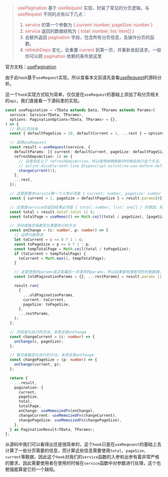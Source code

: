 > <font style="color:rgb(213, 97, 97);background-color:rgb(246, 247, 249);">usePagination</font><font style="color:rgb(69, 77, 100);"> 基于 </font><font style="color:rgb(213, 97, 97);background-color:rgb(246, 247, 249);">useRequest</font><font style="color:rgb(69, 77, 100);"> 实现，封装了常见的分页逻辑。与 </font><font style="color:rgb(213, 97, 97);background-color:rgb(246, 247, 249);">useRequest</font><font style="color:rgb(69, 77, 100);"> 不同的点有以下几点：</font>
>
> 1. <font style="color:rgb(213, 97, 97);background-color:rgb(246, 247, 249);">service</font><font style="color:rgb(69, 77, 100);"> </font><font style="color:rgb(69, 77, 100);">的第一个参数为</font><font style="color:rgb(69, 77, 100);"> </font><font style="color:rgb(213, 97, 97);background-color:rgb(246, 247, 249);">{</font><font style="color:rgb(213, 97, 97);background-color:rgb(246, 247, 249);"> </font><font style="color:rgb(213, 97, 97);background-color:rgb(246, 247, 249);">current: number, pageSize: number</font><font style="color:rgb(213, 97, 97);background-color:rgb(246, 247, 249);"> </font><font style="color:rgb(213, 97, 97);background-color:rgb(246, 247, 249);">}</font>
> 2. <font style="color:rgb(213, 97, 97);background-color:rgb(246, 247, 249);">service</font><font style="color:rgb(69, 77, 100);"> </font><font style="color:rgb(69, 77, 100);">返回的数据结构为</font><font style="color:rgb(69, 77, 100);"> </font><font style="color:rgb(213, 97, 97);background-color:rgb(246, 247, 249);">{</font><font style="color:rgb(213, 97, 97);background-color:rgb(246, 247, 249);"> </font><font style="color:rgb(213, 97, 97);background-color:rgb(246, 247, 249);">total: number, list: Item[]</font><font style="color:rgb(213, 97, 97);background-color:rgb(246, 247, 249);"> </font><font style="color:rgb(213, 97, 97);background-color:rgb(246, 247, 249);">}</font>
> 3. <font style="color:rgb(69, 77, 100);">会额外返回</font><font style="color:rgb(69, 77, 100);"> </font><font style="color:rgb(213, 97, 97);background-color:rgb(246, 247, 249);">pagination</font><font style="color:rgb(69, 77, 100);"> </font><font style="color:rgb(69, 77, 100);">字段，包含所有分页信息，及操作分页的函数。</font>
> 4. <font style="color:rgb(213, 97, 97);background-color:rgb(246, 247, 249);">refreshDeps</font><font style="color:rgb(69, 77, 100);"> 变化，会重置 </font><font style="color:rgb(213, 97, 97);background-color:rgb(246, 247, 249);">current</font><font style="color:rgb(69, 77, 100);"> 到第一页，并重新发起请求，一般你可以把 </font><font style="color:rgb(213, 97, 97);background-color:rgb(246, 247, 249);">pagination</font><font style="color:rgb(69, 77, 100);"> 依赖的条件放这里</font>
>

官方文档：[usePagination](https://ahooks.js.org/zh-CN/hooks/use-pagination)

由于此`hook`基于`useRequest`实现，所以查看本文前请先查看[useRequest](/docs/skill/react/ahooks/use-request)的源码分析。

这一个`hook`实现方式较为简单，仅仅是在`useRequest`的基础上添加了和分页相关的`api`，我们直接看一下源码里的实现。

```typescript
const usePagination = <TData extends Data, TParams extends Params>(
  service: Service<TData, TParams>,
  options: PaginationOptions<TData, TParams> = {},
) => {
  // 默认1页10条
  const { defaultPageSize = 10, defaultCurrent = 1, ...rest } = options;

  // 调用useRequest 
  const result = useRequest(service, {
    defaultParams: [{ current: defaultCurrent, pageSize: defaultPageSize }],
    refreshDepsAction: () => {
      // 这里自定义了 refreshDepsAction，所以使用依赖刷新的时候会执行这个方法，会以1为页码发送请求
      // eslint-disable-next-line @typescript-eslint/no-use-before-define
      changeCurrent(1);
    },
    ...rest,
  });

  // 这里是要求service第一个入参必须是 { current: number, pageSize: number } 的原因，这两项配置是从第一个参数中获取的
  const { current = 1, pageSize = defaultPageSize } = result.params[0] || {};

  // 这里是service的返回结果必须是 { total: number, list: any[] } 的原因，和分页相关的一些配置需要使用total计算
  const total = result.data?.total || 0;
  const totalPage = useMemo(() => Math.ceil(total / pageSize), [pageSize, total]);

  // 页码或每页条数变化需要执行的方法
  const onChange = (c: number, p: number) => {
    // 边界问题考虑
    let toCurrent = c <= 0 ? 1 : c;
    const toPageSize = p <= 0 ? 1 : p;
    const tempTotalPage = Math.ceil(total / toPageSize);
    if (toCurrent > tempTotalPage) {
      toCurrent = Math.max(1, tempTotalPage);
    }

    // 这里使用的params是之前最后一次请求的params，所以如果是有搜索项的列表数据，则会以最后一次查询的参数去请求，而不是当前搜索表单里的参数。
    const [oldPaginationParams = {}, ...restParams] = result.params || [];

    result.run(
      {
        ...oldPaginationParams,
        current: toCurrent,
        pageSize: toPageSize,
      },
      ...restParams,
    );
  };

  // 页码变化执行的方法，本质还是onChange
  const changeCurrent = (c: number) => {
    onChange(c, pageSize);
  };

  // 每页条数变化执行的方法，本质还是onChange
  const changePageSize = (p: number) => {
    onChange(current, p);
  };

  return {
    ...result,
    pagination: {
      current,
      pageSize,
      total,
      totalPage,
      onChange: useMemoizedFn(onChange),
      changeCurrent: useMemoizedFn(changeCurrent),
      changePageSize: useMemoizedFn(changePageSize),
    },
  } as PaginationResult<TData, TParams>;
};
```

从源码中我们可以看得出还是很简单的，这个`hook`只是在`useReqeuest`的基础上去计算了一些分页需要的信息，而计算这些信息需要使用`total`、`pageSize`、`current`等数据，因此这个`hook`对我们的`service`函数的入参和出参有着非常严格的要求，因此需要使用者在使用的时候在`service`函数中对参数进行处理，这个也勉强能算是它的一个缺陷。

